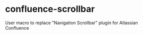 confluence-scrollbar
====================

User macro to replace "Navigation Scrollbar" plugin for Atlassian Confluence
